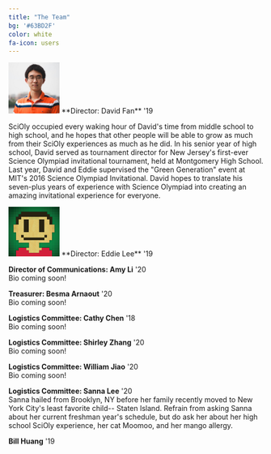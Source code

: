 ```yaml
---
title: "The Team"
bg: '#63BD2F'
color: white
fa-icon: users
---
```

<img src="img/headshots/david.jpg" style="width:20%;"/>
**Director: David Fan** '19

SciOly occupied every waking hour of David's time from middle school to high school, and he hopes that other people will be able to grow as much from their SciOly experiences as much as he did. In his senior year of high school, David served as tournament director for New Jersey's first-ever Science Olympiad invitational tournament, held at Montgomery High School. Last year, David and Eddie supervised the "Green Generation" event at MIT's 2016 Science Olympiad Invitational. David hopes to translate his seven-plus years of experience with Science Olympiad into creating an amazing invitational experience for everyone.


<img src="img/headshots/eddie.png" style="width:20%;"/>
**Director: Eddie Lee** '19




**Director of Communications: Amy Li** '20  
Bio coming soon!


**Treasurer: Besma Arnaout** '20  
Bio coming soon!


**Logistics Committee: Cathy Chen** '18  
Bio coming soon!


**Logistics Committee: Shirley Zhang** '20  
Bio coming soon!


**Logistics Committee: William Jiao** '20  
Bio coming soon!


**Logistics Committee: Sanna Lee** '20  
Sanna hailed from Brooklyn, NY before her family recently moved to New York City's least favorite child-- Staten Island. Refrain from asking Sanna about her current freshman year's schedule, but do ask her about her high school SciOly experience, her cat Moomoo, and her mango allergy.


**Bill Huang** '19
